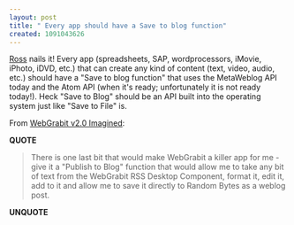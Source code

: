 ```yaml
---
layout: post
title: " Every app should have a Save to blog function"
created: 1091043626
---
```

<a href="http://www.byte.org/">Ross</a> nails it! Every app (spreadsheets, SAP, wordprocessors, iMovie, iPhoto, iDVD, etc.) that can create any kind of content (text, video, audio, etc.) should have a "Save to blog function" that uses the MetaWeblog API today and the Atom API (when it's ready; unfortunately it is not ready today!).  Heck "Save to Blog" should be an API built into the operating system just like "Save to File" is. 

From <a href="http://www.byte.org/blog/_archives/2004/7/28/113619.html"> WebGrabit v2.0 Imagined</a>:
<p><strong>QUOTE</strong></p><blockquote>There is one last bit that would make WebGrabit a killer app for me - give it a "Publish to Blog" function that would allow me to take any bit of text from the WebGrabit RSS Desktop Component, format it, edit it, add to it and allow me to save it directly to Random Bytes as a weblog post.</blockquote><p><strong>UNQUOTE</strong></p>

